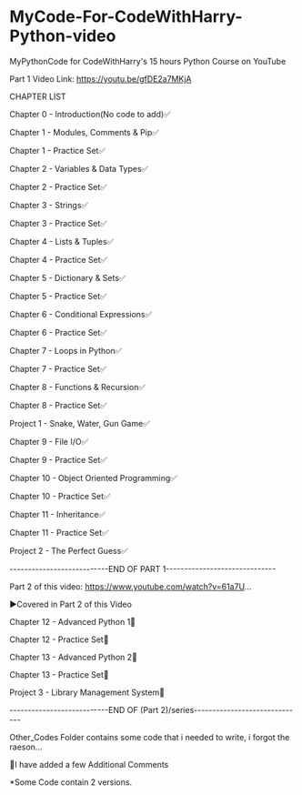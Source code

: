 # MyCode-For-CodeWithHarry-Python-video

MyPythonCode for CodeWithHarry's 15 hours Python Course on YouTube

Part 1 Video Link: https://youtu.be/gfDE2a7MKjA

CHAPTER LIST

Chapter 0 - Introduction(No code to add)✅

Chapter 1 - Modules, Comments & Pip✅

Chapter 1 - Practice Set✅

Chapter 2 - Variables & Data Types✅

Chapter 2 - Practice Set✅

Chapter 3 - Strings✅

Chapter 3 - Practice Set✅

Chapter 4 - Lists & Tuples✅

Chapter 4 - Practice Set✅

Chapter 5 - Dictionary & Sets✅

Chapter 5 - Practice Set✅

Chapter 6 - Conditional Expressions✅

Chapter 6 - Practice Set✅

Chapter 7 - Loops in Python✅

Chapter 7 - Practice Set✅

Chapter 8 - Functions & Recursion✅

Chapter 8 - Practice Set✅

Project 1 - Snake, Water, Gun Game✅

Chapter 9 - File I/O✅

Chapter 9 - Practice Set✅

Chapter 10 - Object Oriented Programming✅

Chapter 10 - Practice Set✅

Chapter 11 - Inheritance✅

Chapter 11 - Practice Set✅

Project 2 - The Perfect Guess✅

---------------------------END OF PART 1------------------------------

Part 2 of this video: https://www.youtube.com/watch?v=61a7U...

►Covered in Part 2 of this Video

Chapter 12 - Advanced Python 1🔲

Chapter 12 - Practice Set🔲

Chapter 13 - Advanced Python 2🔲

Chapter 13 - Practice Set🔲

Project 3 - Library Management System🔲

---------------------------END OF (Part 2)/series------------------------------

Other_Codes Folder contains some code that i needed to write, i forgot the raeson...

📝I have added a few Additional Comments

*Some Code contain 2 versions.
